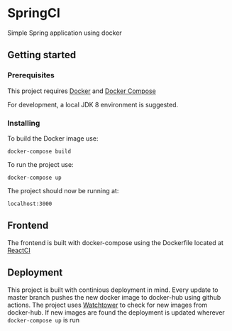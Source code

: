 # SpringCI

Simple Spring application using docker

## Getting started

### Prerequisites
This project requires [Docker](https://www.docker.com) and [Docker Compose](https://docs.docker.com/compose/)

For development, a local JDK 8 environment is suggested.

### Installing

To build the Docker image use:

```
docker-compose build
```

To run the project use:

```
docker-compose up
```

The project should now be running at:

```
localhost:3000
```

## Frontend

The frontend is built with docker-compose using the Dockerfile located at [ReactCI](https://github.com/andreedd/ReactCI)

## Deployment

This project is built with continious deployment in mind.
Every update to master branch pushes the new docker image to docker-hub using github actions.
The project uses [Watchtower](https://github.com/containrrr/watchtower) to check for new images from docker-hub.
If new images are found the deployment is updated wherever ```docker-compose up``` is run

